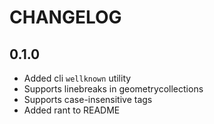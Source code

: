 # CHANGELOG

## 0.1.0

* Added cli `wellknown` utility
* Supports linebreaks in geometrycollections
* Supports case-insensitive tags
* Added rant to README

